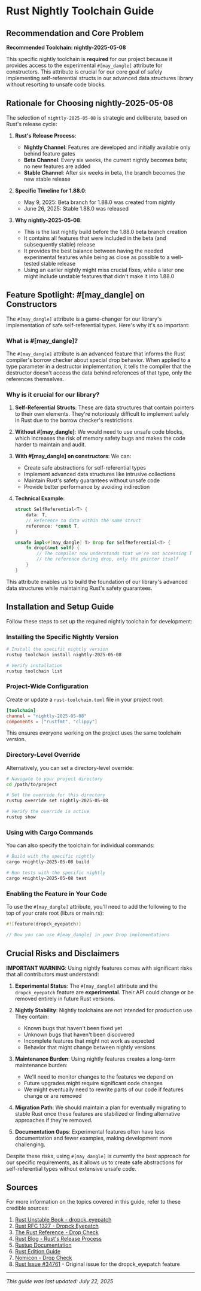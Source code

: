 # Rust Nightly Toolchain Guide

## Recommendation and Core Problem

**Recommended Toolchain: nightly-2025-05-08**

This specific nightly toolchain is **required** for our project because it provides access to the experimental `#[may_dangle]` attribute for constructors. This attribute is crucial for our core goal of safely implementing self-referential structs in our advanced data structures library without resorting to unsafe code blocks.

## Rationale for Choosing nightly-2025-05-08

The selection of `nightly-2025-05-08` is strategic and deliberate, based on Rust's release cycle:

1. **Rust's Release Process**:
   - **Nightly Channel**: Features are developed and initially available only behind feature gates
   - **Beta Channel**: Every six weeks, the current nightly becomes beta; no new features are added
   - **Stable Channel**: After six weeks in beta, the branch becomes the new stable release

2. **Specific Timeline for 1.88.0**:
   - May 9, 2025: Beta branch for 1.88.0 was created from nightly
   - June 26, 2025: Stable 1.88.0 was released

3. **Why nightly-2025-05-08**:
   - This is the last nightly build before the 1.88.0 beta branch creation
   - It contains all features that were included in the beta (and subsequently stable) release
   - It provides the best balance between having the needed experimental features while being as close as possible to a well-tested stable release
   - Using an earlier nightly might miss crucial fixes, while a later one might include unstable features that didn't make it into 1.88.0

## Feature Spotlight: #[may_dangle] on Constructors

The `#[may_dangle]` attribute is a game-changer for our library's implementation of safe self-referential types. Here's why it's so important:

### What is #[may_dangle]?

The `#[may_dangle]` attribute is an advanced feature that informs the Rust compiler's borrow checker about special drop behavior. When applied to a type parameter in a destructor implementation, it tells the compiler that the destructor doesn't access the data behind references of that type, only the references themselves.

### Why is it crucial for our library?

1. **Self-Referential Structs**: These are data structures that contain pointers to their own elements. They're notoriously difficult to implement safely in Rust due to the borrow checker's restrictions.

2. **Without #[may_dangle]**: We would need to use unsafe code blocks, which increases the risk of memory safety bugs and makes the code harder to maintain and audit.

3. **With #[may_dangle] on constructors**: We can:
   - Create safe abstractions for self-referential types
   - Implement advanced data structures like intrusive collections
   - Maintain Rust's safety guarantees without unsafe code
   - Provide better performance by avoiding indirection

4. **Technical Example**:
   ```rust
   struct SelfReferential<T> {
       data: T,
       // Reference to data within the same struct
       reference: *const T,
   }
   
   unsafe impl<#[may_dangle] T> Drop for SelfReferential<T> {
       fn drop(&mut self) {
           // The compiler now understands that we're not accessing T through
           // the reference during drop, only the pointer itself
       }
   }
   ```

This attribute enables us to build the foundation of our library's advanced data structures while maintaining Rust's safety guarantees.

## Installation and Setup Guide

Follow these steps to set up the required nightly toolchain for development:

### Installing the Specific Nightly Version

```bash
# Install the specific nightly version
rustup toolchain install nightly-2025-05-08

# Verify installation
rustup toolchain list
```

### Project-Wide Configuration

Create or update a `rust-toolchain.toml` file in your project root:

```toml
[toolchain]
channel = "nightly-2025-05-08"
components = ["rustfmt", "clippy"]
```

This ensures everyone working on the project uses the same toolchain version.

### Directory-Level Override

Alternatively, you can set a directory-level override:

```bash
# Navigate to your project directory
cd /path/to/project

# Set the override for this directory
rustup override set nightly-2025-05-08

# Verify the override is active
rustup show
```

### Using with Cargo Commands

You can also specify the toolchain for individual commands:

```bash
# Build with the specific nightly
cargo +nightly-2025-05-08 build

# Run tests with the specific nightly
cargo +nightly-2025-05-08 test
```

### Enabling the Feature in Your Code

To use the `#[may_dangle]` attribute, you'll need to add the following to the top of your crate root (lib.rs or main.rs):

```rust
#![feature(dropck_eyepatch)]

// Now you can use #[may_dangle] in your Drop implementations
```

## Crucial Risks and Disclaimers

**IMPORTANT WARNING**: Using nightly features comes with significant risks that all contributors must understand:

1. **Experimental Status**: The `#[may_dangle]` attribute and the `dropck_eyepatch` feature are **experimental**. Their API could change or be removed entirely in future Rust versions.

2. **Nightly Stability**: Nightly toolchains are not intended for production use. They contain:
   - Known bugs that haven't been fixed yet
   - Unknown bugs that haven't been discovered
   - Incomplete features that might not work as expected
   - Behavior that might change between nightly versions

3. **Maintenance Burden**: Using nightly features creates a long-term maintenance burden:
   - We'll need to monitor changes to the features we depend on
   - Future upgrades might require significant code changes
   - We might eventually need to rewrite parts of our code if features change or are removed

4. **Migration Path**: We should maintain a plan for eventually migrating to stable Rust once these features are stabilized or finding alternative approaches if they're removed.

5. **Documentation Gaps**: Experimental features often have less documentation and fewer examples, making development more challenging.

Despite these risks, using `#[may_dangle]` is currently the best approach for our specific requirements, as it allows us to create safe abstractions for self-referential types without extensive unsafe code.

## Sources

For more information on the topics covered in this guide, refer to these credible sources:

1. [Rust Unstable Book - dropck_eyepatch](https://doc.rust-lang.org/unstable-book/language-features/dropck-eyepatch.html)
2. [Rust RFC 1327 - Dropck Eyepatch](https://rust-lang.github.io/rfcs/1327-dropck-param-eyepatch.html)
3. [The Rust Reference - Drop Check](https://doc.rust-lang.org/reference/destructors.html#drop-check)
4. [Rust Blog - Rust's Release Process](https://blog.rust-lang.org/inside-rust/2022/06/22/release-process.html)
5. [Rustup Documentation](https://rust-lang.github.io/rustup/)
6. [Rust Edition Guide](https://doc.rust-lang.org/edition-guide/)
7. [Nomicon - Drop Check](https://doc.rust-lang.org/nomicon/dropck.html)
8. [Rust Issue #34761](https://github.com/rust-lang/rust/issues/34761) - Original issue for the dropck_eyepatch feature

---

*This guide was last updated: July 22, 2025*
